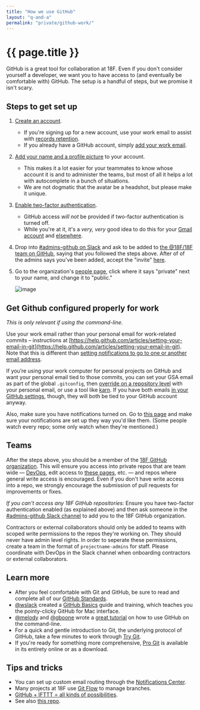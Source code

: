 ```yaml
---
title: "How we use GitHub"
layout: "q-and-a"
permalink: "private/github-work/"
---
```

# {{ page.title }}

GitHub is a great tool for collaboration at 18F. Even if you don't consider yourself a developer, we want you to have access to (and eventually be comfortable with) GitHub. The setup is a handful of steps, but we promise it isn't scary.

## Steps to get set up

1. [Create an account](https://github.com/join).
    * If you're signing up for a new account, use your work email to assist with [records retention](http://ben.balter.com/open-source-for-government/#records).
    * If you already have a GitHub account, simply [add your work email](https://github.com/settings/emails).
1. [Add your name and a profile picture](https://github.com/settings/profile) to your account.
    * This makes it a lot easier for your teammates to know whose account it is and to administer the teams, but most of all it helps a lot with autocomplete in a bunch of situations.
    * We are not dogmatic that the avatar be a headshot, but please make it unique.
1. [Enable two-factor authentication](https://github.com/settings/security).
    * GitHub access _will not_ be provided if two-factor authentication is turned off.
    * While you're at it, it's a *very, very* good idea to do this for your [Gmail account](http://lifehacker.com/5932700/please-turn-on-two-factor-authentication/all) and [elsewhere](http://lifehacker.com/5938565/heres-everywhere-you-should-enable-two-factor-authentication-right-now/all).
1. Drop into [#admins-github on Slack](https://18f.slack.com/messages/admins-github/) and ask to be added to [the @18F/18F team on GitHub](https://github.com/orgs/18F/teams/18f), saying that you followed the steps above. After of of the admins says you've been added, accept the "invite" [here](https://github.com/orgs/18F/invitation?via_email=1).
1. Go to the organization's [people page](https://github.com/orgs/18F/people), click where it says "private" next to your name, and change it to "public."

    ![image](../assets/images/github-work/visibility.png)

## Get Github configured properly for work

*This is only relevant if using the command-line.*

Use your work email rather than your personal email for work-related commits – instructions at [https://help.github.com/articles/setting-your-email-in-git](https://help.github.com/articles/setting-your-email-in-git). Note that this is different than [setting notifications to go to one or another email address](https://help.github.com/articles/configuring-notification-emails-for-organizations/).

If you’re using your work computer for personal projects on GitHub and want your personal email tied to those commits, you can set your GSA email as part of the global `.gitconfig`, then [override on a repository level](http://git-scm.com/book/en/v2/Customizing-Git-Git-Configuration) with your personal email, or use a tool like [karn](https://github.com/prydonius/karn). If you have both emails [in your GitHub settings](https://github.com/settings/emails), though, they will both be tied to your GitHub account anyway.

Also, make sure you have notifications turned on. Go to [this page](https://github.com/settings/notifications) and make sure your notifications are set up they way you'd like them. (Some people watch every repo; some only watch when they're mentioned.)

## Teams

After the steps above, you should be a member of the [18F GitHub organization](https://github.com/18F). This will ensure you access into private repos that are team wide — [DevOps](https://github.com/18F/DevOps), edit access to [these pages](https://github.com/18F/hub-pages-private), etc. — and repos where general write access is encouraged. Even if you don't have write access into a repo, we strongly encourage the submission of pull requests for improvements or fixes.

_If you can't access any 18F GitHub repositories:_ Ensure you have two-factor authentication enabled (as explained above) and then ask someone in the [#admins-github Slack channel](https://18f.slack.com/messages/admins-github/) to add you to the 18F GitHub organization.

Contractors or external collaborators should only be added to teams with scoped write permissions to the repos they're working on. They should never have admin level rights. In order to seperate these permissions, create a team in the format of `projectname-admins` for staff. Please coordinate with DevOps in the Slack channel when onboarding contractors or external collaborators.

## Learn more

* After you feel comfortable with Git and GitHub, be sure to read and complete all of our [GitHub Standards](../private/devops/standards/github/).
* [@wslack](https://github.com/wslack) created a [GitHub Basics](https://docs.google.com/document/d/18b-4VPTcuqat-enGQSVzivGH2CsqdQVG0K0eToRM39I/edit) guide and training, which teaches you the pointy-clicky GitHub for Mac interface.
* [@melody](https://github.com/melodykramer) and [@gboone](https://github.com/gboone) wrote a [great tutorial](https://18f.gsa.gov/2015/03/03/how-to-use-github-and-the-terminal-a-guide/) on how to use GitHub on the command-line.
* For a quick and gentle introduction to Git, the underlying protocol of GitHub, take a few minutes to work through [Try Git](https://try.github.io/levels/1/challenges/1).
* If you're ready for something more comprehensive, [Pro Git](http://git-scm.com/book/en/v2) is available in its entirety online or as a download.

## Tips and tricks

* You can set up custom email routing through the [Notifications Center](https://github.com/settings/notifications).
* Many projects at 18F use [Git Flow](http://nvie.com/posts/a-successful-git-branching-model/) to manage branches.
* [GitHub + IFTTT = all kinds of possibilities](https://ifttt.com/github).
* See also [this repo](https://github.com/18F/github-in-government/blob/master/tips_and_tricks.md).
